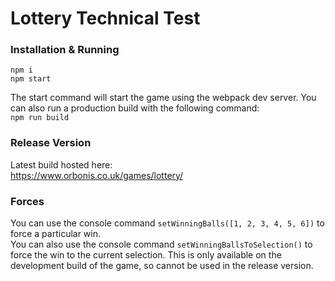 # Lottery Technical Test

### Installation & Running
```
npm i
npm start
```

The start command will start the game using the webpack dev server.
You can also run a production build with the following command:  
`npm run build`

### Release Version
Latest build hosted here:  
https://www.orbonis.co.uk/games/lottery/

### Forces
You can use the console command `setWinningBalls([1, 2, 3, 4, 5, 6])` to force a particular win.  
You can also use the console command `setWinningBallsToSelection()` to force the win to the current selection.
This is only available on the development build of the game, so cannot be used in the release version.  
